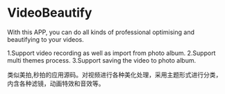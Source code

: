 # VideoBeautify
With this APP, you can do all kinds of professional optimising and beautifying to your videos.

1.Support video recording as well as import from photo album.
2.Support multi themes process.
3.Support saving the video to photo album.

类似美拍,秒拍的应用源码。对视频进行各种美化处理，采用主题形式进行分类，内含各种滤镜，动画特效和音效等。
